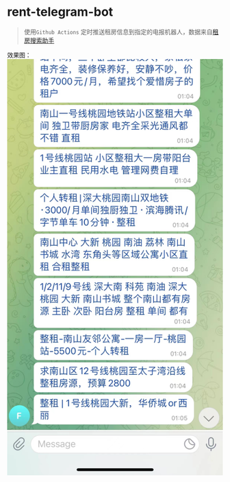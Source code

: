 # rent-telegram-bot
> 使用`Github Actions` 定时推送租房信息到指定的电报机器人，数据来自[租房搜索助手](http://uz.yurixu.com/)


效果图：
![example.jpeg](images/example.jpeg)
